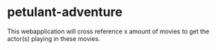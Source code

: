 petulant-adventure
==================

This webapplication will cross reference x amount of movies to get the actor(s) playing in these movies.